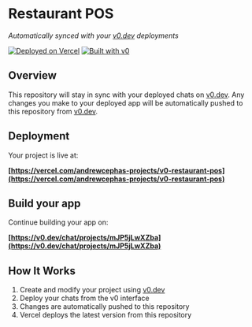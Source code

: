 # Restaurant POS

*Automatically synced with your [v0.dev](https://v0.dev) deployments*

[![Deployed on Vercel](https://img.shields.io/badge/Deployed%20on-Vercel-black?style=for-the-badge&logo=vercel)](https://vercel.com/andrewcephas-projects/v0-restaurant-pos)
[![Built with v0](https://img.shields.io/badge/Built%20with-v0.dev-black?style=for-the-badge)](https://v0.dev/chat/projects/mJP5jLwXZba)

## Overview

This repository will stay in sync with your deployed chats on [v0.dev](https://v0.dev).
Any changes you make to your deployed app will be automatically pushed to this repository from [v0.dev](https://v0.dev).

## Deployment

Your project is live at:

**[https://vercel.com/andrewcephas-projects/v0-restaurant-pos](https://vercel.com/andrewcephas-projects/v0-restaurant-pos)**

## Build your app

Continue building your app on:

**[https://v0.dev/chat/projects/mJP5jLwXZba](https://v0.dev/chat/projects/mJP5jLwXZba)**

## How It Works

1. Create and modify your project using [v0.dev](https://v0.dev)
2. Deploy your chats from the v0 interface
3. Changes are automatically pushed to this repository
4. Vercel deploys the latest version from this repository
